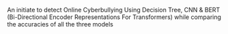 An initiate to detect Online Cyberbullying Using Decision Tree, CNN & BERT (Bi-Directional Encoder Representations For Transformers) while comparing the accuracies of all the three models
